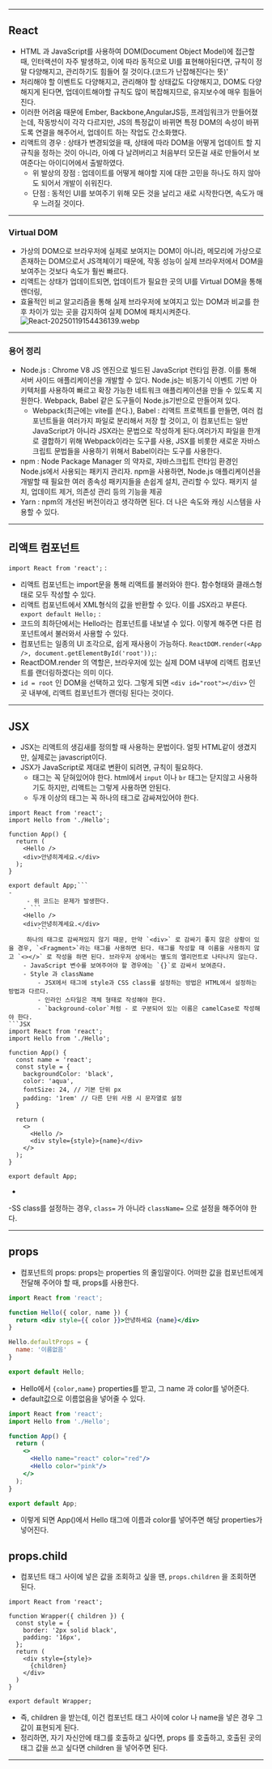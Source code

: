 ***
## React
 - HTML 과 JavaScript를 사용하여 DOM(Document Object Model)에 접근할 때, 인터랙션이 자주 발생하고, 이에 따라 동적으로 UI를 표현해야된다면, 규칙이 정말 다양해지고, 관리하기도 힘들어 질 것이다.(코드가 난잡해진다는 뜻)'
 - 처리해야 할 이벤트도 다양해지고, 관리해야 할 상태값도 다양해지고, DOM도 다양해지게 된다면, 업데이트해야할 규칙도 많이 복잡해지므로, 유지보수에 매우 힘들어진다.
 - 이러한 어려움 때문에 Ember, Backbone,AngularJS등, 프레임워크가 만들어졌는데, 작동방식이 각각 다르지만, JS의 특정값이 바뀌면 특정 DOM의 속성이 바뀌도록 연결을 해주어서, 업데이트 하는 작업도 간소화했다.
 - 리액트의 경우 : 상태가 변경되었을 때, 상태에 따라 DOM을 어떻게 업데이트 할 지 규칙을 정하는 것이 아니라, 아예 다 날려버리고 처음부터 모든걸 새로 만들어서 보여준다는 아이디어에서 출발하였다.
	 - 위 발상의 장점 : 업데이트를 어떻게 해야할 지에 대한 고민을 하나도 하지 않아도 되어서 개발이 쉬워진다.
	 - 단점 : 동적인 UI를 보여주기 위해 모든 것을 날리고 새로 시작한다면, 속도가 매우 느려질 것이다.
***
### Virtual DOM
- 가상의 DOM으로 브라우저에 실제로 보여지는 DOM이 아니라, 메모리에 가상으로 존재하는 DOM으로서 JS객체이기 때문에, 작동 성능이 실제 브라우저에서 DOM을 보여주는 것보다 속도가 훨씬 빠르다.
- 리액트는 상태가 업데이트되면, 업데이트가 필요한 곳의 UI를 Virtual DOM을 통해 렌더링, 
- 효율적인 비교 알고리즘을 통해 실제 브라우저에 보여지고 있는 DOM과 비교를 한 후 차이가 있는 곳을 감지하여 실제 DOM에 패치시켜준다.![React-20250119154436139.webp](images%2FReact-20250119154436139.webp)
***
### 용어 정리
- Node.js : Chrome V8 JS 엔진으로 빌드된 JavaScript 런타임 환경. 이를 통해 서버 사이드 애플리케이션을 개발할 수 있다. Node.js는 비동기식 이벤트 기반 아키텍처를 사용하여 빠르고 확장 가능한 네트워크 애플리케이션을 만들 수 있도록 지원한다. Webpack, Babel 같은 도구들이 Node.js기반으로 만들어져 있다.
	- Webpack(최근에는 vite를 쓴다.), Babel : 리액트 프로젝트를 만들면, 여러 컴포넌트들을 여러가지 파일로 분리해서 저장 할 것이고, 이 컴포넌트는 일반 JavaScript가 아니라 JSX라는 문법으로 작성하게 된다.여러가지 파일을 한개로 결합하기 위해 Webpack이라는 도구를 사용, JSX를 비롯한 새로운 자바스크립트 문법들을 사용하기 위해서 Babel이라는 도구를 사용한다.
- npm : Node Package Manager 의 약자로, 자바스크립트 런타임 환경인 Node.js에서 사용되는 패키지 관리자. npm을 사용하면, Node.js 애플리케이션을 개발할 때 필요한 여러 종속성 패키지들을 손쉽게 설치, 관리할 수 있다. 패키지 설치, 업데이트 제거, 의존성 관리 등의 기능을 제공
- Yarn : npm의 개선된 버전이라고 생각하면 된다. 더 나은 속도와 캐싱 시스템을 사용할 수 있다.
***
## 리액트 컴포넌트

`import React from 'react';` : 
- 리액트 컴포넌트는 import문을 통해 리액트를 불러와야 한다. 함수형태와 클래스형태로 모두 작성할 수 있다.
- 리액트 컴포넌트에서 XML형식의 값을 반환할 수 있다. 이를 JSX라고 부른다.
`export default Hello;` :
- 코드의 최하단에서는 Hello라는 컴포넌트를 내보낼 수 있다. 이렇게 해주면 다른 컴포넌트에서 불러와서 사용할 수 있다.  
- 컴포넌트는 일종의 UI 조각으로, 쉽게 재사용이 가능하다.
`ReactDOM.render(<App />, document.getElementById('root'));`:
- ReactDOM.render 의 역할은, 브라우저에 있는 실제 DOM 내부에 리액트 컴포넌트를 랜더링하겠다는 의미 이다.
- `id = root` 인 DOM을 선택하고 있다. 그렇게 되면 `<div id="root"></div>` 인 곳 내부에, 리액트 컴포넌트가 랜더링 된다는 것이다.
***
## JSX
- JSX는 리액트의 생김새를 정의할 때 사용하는 문법이다. 얼핏 HTML같이 생겼지만, 실제로는 javascript이다.
- JSX가 JavaScript로 제대로 변환이 되려면, 규칙이 필요하다. 
	- 태그는 꼭 닫혀있어야 한다. html에서 `input` 이나 `br` 태그는 닫지않고 사용하기도 하지만, 리액트는 그렇게 사용하면 안된다. 
	- 두개 이상의 태그는 꼭 하나의 태그로 감싸져있어야 한다.
```JSX
import React from 'react';
import Hello from './Hello';

function App() {
  return (
    <Hello />
    <div>안녕히계세요.</div>
  );
}

export default App;```
- 	
     - 위 코드는 문제가 발생한다.
	- ```
    <Hello />
    <div>안녕히계세요.</div>
	    ```
     하나의 태그로 감싸져있지 않기 때문, 만약 `<div>` 로 감싸기 좋지 않은 상황이 있을 경우, `<Fragment>`라는 태그를 사용하면 된다. 태그를 작성할 때 이름을 사용하지 않고 `<></>` 로 작성을 하면 된다. 브라우저 상에서는 별도의 엘리먼트로 나타나지 않는다.
	- JavaScript 변수를 보여주어야 할 경우에는 `{}`로 감싸서 보여준다.
	- Style 과 className 
		- JSX에서 태그에 style과 CSS class를 설정하는 방법은 HTML에서 설정하는 방법과 다르다.
		- 인라인 스타일은 객체 형태로 작성해야 한다. 
		- `background-color`처럼 - 로 구분되어 있는 이름은 camelCase로 작성해야 한다.
```JSX
import React from 'react';
import Hello from './Hello';

function App() {
  const name = 'react';
  const style = {
    backgroundColor: 'black',
    color: 'aqua',
    fontSize: 24, // 기본 단위 px
    padding: '1rem' // 다른 단위 사용 시 문자열로 설정
  }

  return (
    <>
      <Hello />
      <div style={style}>{name}</div>
    </>
  );
}

export default App;
```
- 

-SS class를 설정하는 경우, `class=`
 가 아니라 `className=` 으로 설정을 해주어야 한다. 
***
## props
- 컴포넌트의 props: props는 properties 의 줄임말이다. 어떠한 값을 컴포넌트에게 전달해 주어야 할 때, props를 사용한다.
```jsx
import React from 'react';

function Hello({ color, name }) {
  return <div style={{ color }}>안녕하세요 {name}</div>
}

Hello.defaultProps = {
  name: '이름없음'
}

export default Hello;
```
- Hello에서 `{color,name}` properties를 받고, 그 name 과 color를 넣어준다.
- default값으로 이름없음을 넣어줄 수 있다.
```jsx
import React from 'react';
import Hello from './Hello';

function App() {
  return (
    <>
      <Hello name="react" color="red"/>
      <Hello color="pink"/>
    </>
  );
}

export default App;
```
- 이렇게 되면 App()에서 Hello 태그에 이름과 color를 넣어주면 해당 properties가 넣어진다.
## props.child
- 컴포넌트 태그 사이에 넣은 값을 조회하고 싶을 땐, `props.children` 을 조회하면 된다.
```JSX
import React from 'react';

function Wrapper({ children }) {
  const style = {
    border: '2px solid black',
    padding: '16px',
  };
  return (
    <div style={style}>
      {children}
    </div>
  )
}

export default Wrapper;
```
- 즉, children 을 받는데, 이건 컴포넌트 태그 사이에 color 나 name을 넣은 경우 그 값이 표현되게 된다.
- 정리하면, 자기 자신안에 태그를 호출하고 싶다면, props 를 호출하고, 호출된 곳의 태그 값을 쓰고 싶다면 children 을 넣어주면 된다.
***